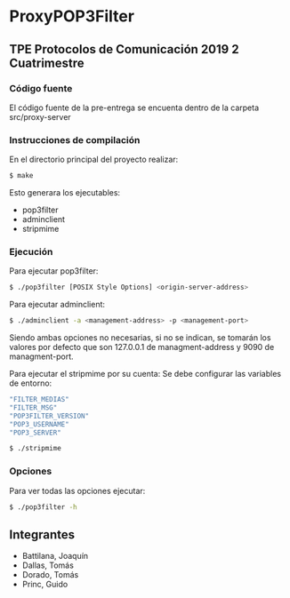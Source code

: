 # ProxyPOP3Filter
## TPE Protocolos de Comunicación 2019 2 Cuatrimestre

### Código fuente
El código fuente de la pre-entrega se encuenta dentro de la carpeta src/proxy-server

### Instrucciones de compilación
En el directorio principal del proyecto realizar:
```sh
$ make
```
Esto generara los ejecutables:
  - pop3filter
  - adminclient
  - stripmime

### Ejecución
Para ejecutar pop3filter:
```sh
$ ./pop3filter [POSIX Style Options] <origin-server-address>
```

Para ejecutar adminclient:
```sh
$ ./adminclient -a <management-address> -p <management-port>
```
Siendo ambas opciones no necesarias, si no se indican, se tomarán los valores por defecto que son 127.0.0.1 de managment-address y 9090 de managment-port.

Para ejecutar el stripmime por su cuenta:
Se debe configurar las variables de entorno:

```sh
"FILTER_MEDIAS"
"FILTER_MSG"
"POP3FILTER_VERSION"
"POP3_USERNAME"
"POP3_SERVER"
```

```sh
$ ./stripmime
```

### Opciones
Para ver todas las opciones ejecutar:
```sh
$ ./pop3filter -h
```

## Integrantes
- Battilana, Joaquín
- Dallas, Tomás
- Dorado, Tomás
- Princ, Guido